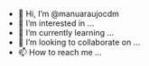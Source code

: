 - 👋 Hi, I’m @manuaraujocdm
- 👀 I’m interested in ...
- 🌱 I’m currently learning ...
- 💞️ I’m looking to collaborate on ...
- 📫 How to reach me ...

<!---
manuaraujocdm/manuaraujocdm is a ✨ special ✨ repository because its `README.md` (this file) appears on your GitHub profile.
You can click the Preview link to take a look at your changes.
--->
